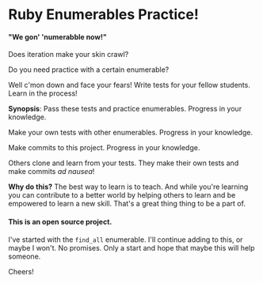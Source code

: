 
# Ruby Enumerables Practice!
#### "We gon' 'numerabble now!"

Does iteration make your skin crawl?

Do you need practice with a certain enumerable?

Well c'mon down and face your fears! Write tests for your fellow students. Learn in the process!

**Synopsis**: Pass these tests and practice enumerables. Progress in your knowledge.

Make your own tests with other enumerables. Progress in your knowledge.

Make commits to this project. Progress in your knowledge.

Others clone and learn from your tests. They make their own tests and make commits *ad nausea*!

**Why do this?**
The best way to learn is to teach. And while you're learning you can contribute to a better world by helping others to learn and be empowered to learn a new skill. That's a great thing thing to be a part of.  


#### This is an open source project.
 I've started with the `find_all` enumerable. I'll continue adding to this, or maybe I won't. No promises. Only a start and hope that maybe this will help someone.

 Cheers!
